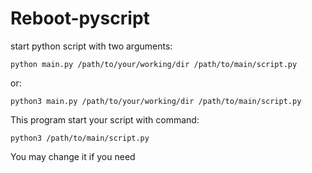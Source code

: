 # Reboot-pyscript
 
start python script with two arguments:

`python main.py /path/to/your/working/dir /path/to/main/script.py`

or:

`python3 main.py /path/to/your/working/dir /path/to/main/script.py`

This program start your script with command:

`python3 /path/to/main/script.py`

You may change it if you need
